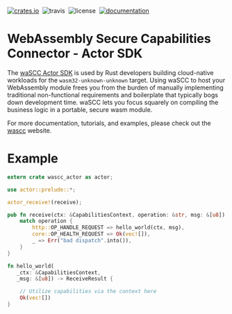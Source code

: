 [![crates.io](https://img.shields.io/crates/v/wascc-actor.svg)](https://crates.io/crates/wascc-actor)&nbsp;
![travis](https://travis-ci.org/wascc/wascc-actor.svg?branch=master)&nbsp;
![license](https://img.shields.io/crates/l/wascc-actor.svg)&nbsp;
[![documentation](https://docs.rs/wascc-actor/badge.svg)](https://docs.rs/wascc-actor)

# WebAssembly Secure Capabilities Connector - Actor SDK

The [waSCC Actor SDK](https://wascc.dev) is used by Rust developers building cloud-native workloads for the `wasm32-unknown-unknown` target. Using waSCC to host your WebAssembly module frees you from the burden of manually implementing traditional non-functional requirements and boilerplate that typically bogs down development time. waSCC lets you focus squarely on compiling the business logic in a portable, secure wasm module.

For more documentation, tutorials, and examples, please check out the [wascc](https://wascc.dev) website.

# Example

```rust
extern crate wascc_actor as actor;

use actor::prelude::*;

actor_receive!(receive);

pub fn receive(ctx: &CapabilitiesContext, operation: &str, msg: &[u8]) -> ReceiveResult {
    match operation {
        http::OP_HANDLE_REQUEST => hello_world(ctx, msg),
        core::OP_HEALTH_REQUEST => Ok(vec![]),
        _ => Err("bad dispatch".into()),
    }     
}

fn hello_world(
   _ctx: &CapabilitiesContext,
   _msg: &[u8]) -> ReceiveResult {

    // Utilize capabilities via the context here
    Ok(vec![])
}
```
